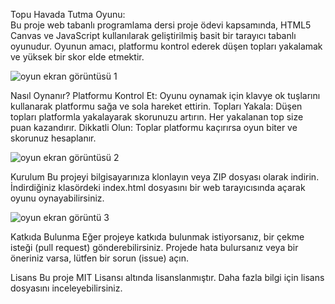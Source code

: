 Topu Havada Tutma Oyunu:  
Bu proje web tabanlı programlama dersi proje ödevi kapsamında, HTML5 Canvas ve JavaScript kullanılarak geliştirilmiş basit bir tarayıcı tabanlı oyunudur. Oyunun amacı, platformu kontrol ederek düşen topları yakalamak ve yüksek bir skor elde etmektir.

![oyun ekran görüntüsü 1](https://github.com/erdembaltaci/Topu-Havada-Tutma-Oyunu/assets/103959698/8be0a002-d2bd-4d65-a1df-5148396ca3ff)


Nasıl Oynanır?
Platformu Kontrol Et: Oyunu oynamak için klavye ok tuşlarını kullanarak platformu sağa ve sola hareket ettirin.
Topları Yakala: Düşen topları platformla yakalayarak skorunuzu artırın. Her yakalanan top size puan kazandırır.
Dikkatli Olun: Toplar platformu kaçırırsa oyun biter ve skorunuz hesaplanır.

![oyun ekran görüntüsü 2](https://github.com/erdembaltaci/Topu-Havada-Tutma-Oyunu/assets/103959698/43eaba64-ba72-49da-86e4-71324dbdead2)


Kurulum
Bu projeyi bilgisayarınıza klonlayın veya ZIP dosyası olarak indirin.
İndirdiğiniz klasördeki index.html dosyasını bir web tarayıcısında açarak oyunu oynayabilirsiniz.

![oyun ekran görüntü 3](https://github.com/erdembaltaci/Topu-Havada-Tutma-Oyunu/assets/103959698/92517734-1663-4a59-b934-ba99fdd19020)


Katkıda Bulunma
Eğer projeye katkıda bulunmak istiyorsanız, bir çekme isteği (pull request) gönderebilirsiniz.
Projede hata bulursanız veya bir öneriniz varsa, lütfen bir sorun (issue) açın.


Lisans
Bu proje MIT Lisansı altında lisanslanmıştır. Daha fazla bilgi için lisans dosyasını inceleyebilirsiniz.
